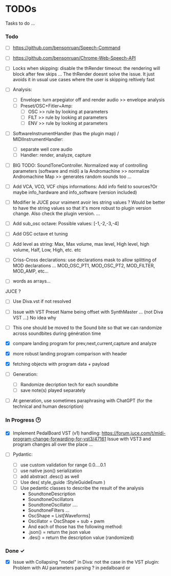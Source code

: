# TODOs

Tasks to do ...

### Todo

- [ ] https://github.com/bensonruan/Speech-Command 
- [ ] https://github.com/bensonruan/Chrome-Web-Speech-API
- [ ] Locks when skipping: disable the thRender timeout: the rendering will block after few skips ...
      The thRender doesnt solve the issue. It just avoids it in usual use cases where the user is skipping reltively fast
- [ ] Analysis:
  - [ ] Envelope: turn arpegiator off and render audio >> envelope analysis
  - [ ] Preset/OSC+Fitler+Amp:
     - [ ] OSC  >> rule by looking at parameters
     - [ ] FILT >> rule by looking at parameters 
     - [ ] ENV  >> rule by looking at parameters 

- [ ] SoftwareInstrumentHandler (has the plugin map) / MIDIInstrumentHandler:
  - [ ] separate well core audio 
  - [ ] Handler: render, analyze, capture 
- [ ] BIG TODO: SoundToneController. Normalized way of controlling parameters (software and midi) a la Andromachine >> normalize Andromachine Map >> generates random sounds too ... 
- [ ] Add VCA, VCO, VCF chips informations: Add info field to sources?Or maybe info_hardware and info_software (version included)

- [ ] Modifier le JUCE pour vraiment avoir les string values ? Would be better to have the string values so that it's more robust to plugin version change. Also check the plugin version. ...
- [ ] Add sub_osc octave: Possible values: [-1,-2,-3,-4]
- [ ] Add OSC octave et tuning
- [ ] Add level as string: Max, Max volume, max level, High level, high volume, Half, Low, High, etc. etc
- [ ] Criss-Cross declarations: use declarations mask to allow splitting of MOD declarations ... MOD_OSC_PT1, MOD_OSC_PT2, MOD_FILTER, MOD_AMP, etc... 
- [ ] words as arrays...

JUCE ?
- [ ] Use Diva.vst if not resolved
- [ ] Issue with VST Preset Name being offset with SynthMaster ... (not Diva VST ...) No idea why
- [ ] This one should be moved to the Sound bite so that we can randomize across soundbites during génération time 
- [x] compare landing program for prev,next,current,capture and analyze
- [x] more robust landing program comparison with header
- [x] fetching objects with program data + payload

- [ ] Generation:
  - [ ] Randomize decription tech for each soundbite
  - [ ] save note(s) played separately

- [ ] At generation, use sometimes paraphrasing with ChatGPT (for the technical and human description)

### In Progress 🕑

- [x] Implement PedalBoard VST (v1) handling: https://forum.juce.com/t/midi-program-change-forwarding-for-vst3/47161
      Issue with VST3 and program changes all over the place ...


- [ ] Pydantic:
  - [ ] use custom validation for range 0.0....0.1
  - [ ] use native json() serialization 
  - [ ] add abstract .desc() as well
  - [ ] Use des( style_guide :StyleGuideEnum )
  - [ ] Use pedantic classes to describe the result of the analysis 
    - SoundtoneDescription
    - SoundtoneOscillators
    - SoundtoneOscillator ....
    - SoundtoneFilters ...
    - OscShape = List[Waveforms]
    - Oscillator = OscShape + sub + pwm
    - And each of those has the following method:
    - .json() = return the json value 
    - .des() = return the description value (randomized)



### Done ✓

- [x] Issue with Collapsing "model" in Diva: not the case in the VST plugin: Problem with AU parameters parsing ? in pedalboard or 